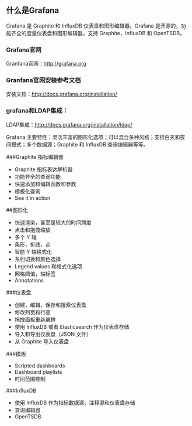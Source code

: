 ## 什么是Grafana
 
Grafana 是 Graphite 和 InfluxDB 仪表盘和图形编辑器。Grafana 是开源的，功能齐全的度量仪表盘和图形编辑器，支持 Graphite，InfluxDB 和 OpenTSDB。


### Grafana官网

Granfana官网：http://grafana.org


### Granfana官网安装参考文档

安装文档：http://docs.grafana.org/installation/


### grafana和LDAP集成：

LDAP集成：http://docs.grafana.org/installation/ldap/



Grafana 主要特性：灵活丰富的图形化选项；可以混合多种风格；支持白天和夜间模式；多个数据源；Graphite 和 InfluxDB 查询编辑器等等。

###Graphite 指标编辑器

* Graphite 指标表达解析器
* 功能齐全的查询功能
* 快速添加和编辑函数和参数
* 模板化查询
* See it in action

##图形化

* 快速渲染，甚至是较大的时间跨度
* 点击和拖拽缩放
* 多个 Y 轴 
* 条形，折线，点 
* 智能 Y 轴格式化
* 系列切换和颜色选择 
* Legend values 和格式化选项
* 网格阈值，轴标签
* Annotations

###仪表盘

* 创建，编辑，保存和搜索仪表盘
* 修改列宽和行高
* 拖拽面板重新编排
* 使用 InfluxDB 或者 Elasticsearch 作为仪表盘存储
* 导入和导出仪表盘（JSON 文件）
* 从 Graphite 导入仪表盘

###模板

* Scripted dashboards
* Dashboard playlists
* 时间范围控制

###InfluxDB

* 使用 InfluxDB 作为指标数据源，注释源和仪表盘存储
* 查询编辑器
* OpenTSDB
